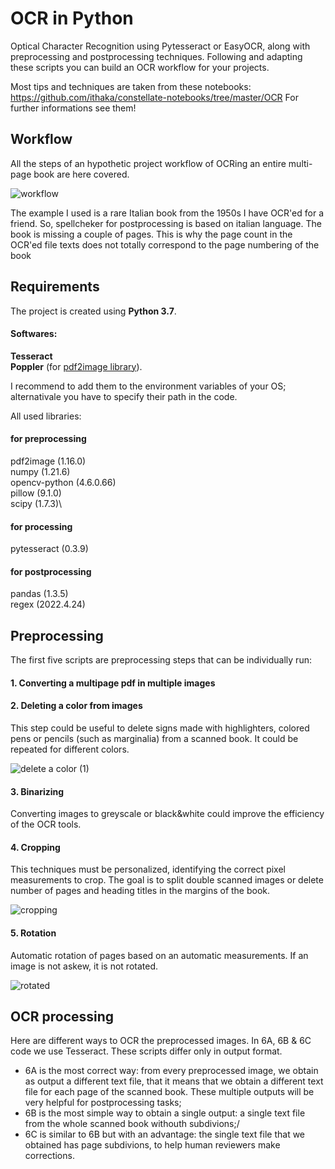 # OCR in Python
Optical Character Recognition using Pytesseract or EasyOCR, along with preprocessing and postprocessing techniques. Following and adapting these scripts you can build an OCR workflow for your projects.

Most tips and techniques are taken from these notebooks: https://github.com/ithaka/constellate-notebooks/tree/master/OCR  For further informations see them!

## Workflow
All the steps of an hypothetic project workflow of OCRing an entire multi-page book are here covered.

![workflow](https://github.com/user-attachments/assets/eefd7b20-6f18-4122-a7e9-a0cb7f5bcba0)

The example I used is a rare Italian book from the 1950s I have OCR'ed for a friend. So, spellcheker for postprocessing is based on italian language. The book is missing a couple of pages. This is why the page count in the OCR'ed file texts does not totally correspond to the page numbering of the book

## Requirements
The project is created using **Python 3.7**.

#### Softwares:
**Tesseract**\
**Poppler** (for [pdf2image library](https://github.com/Belval/pdf2image)).

I recommend to add them to the environment variables of your OS; alternativale you have to specify their path in the code.


All used libraries:

#### for preprocessing
pdf2image (1.16.0)\
numpy (1.21.6)\
opencv-python (4.6.0.66)\
pillow (9.1.0)\
scipy (1.7.3)\

#### for processing
pytesseract (0.3.9)

#### for postprocessing
pandas (1.3.5)\
regex (2022.4.24)

## Preprocessing
The first five scripts are preprocessing steps that can be individually run:

#### 1. Converting a multipage pdf in multiple images

#### 2. Deleting a color from images
This step could be useful to delete signs made with highlighters, colored pens or pencils (such as marginalia) from a scanned book. It could be repeated for different colors.

![delete a color (1)](https://github.com/user-attachments/assets/273ec49d-1f6c-4deb-a63c-9f7562625344)

#### 3. Binarizing
Converting images to greyscale or black&white could improve the efficiency of the OCR tools.

#### 4. Cropping
This techniques must be personalized, identifying the correct pixel measurements to crop. The goal is to split double scanned images or delete number of pages and heading titles in the margins of the book.

![cropping](https://github.com/user-attachments/assets/d083641f-6732-4e6d-bcc2-5c7aafb63e63)

#### 5. Rotation
Automatic rotation of pages based on an automatic measurements. If an image is not askew, it is not rotated.

![rotated](https://github.com/user-attachments/assets/2de8e10a-8054-4bb6-ba13-9f275f150f72)

## OCR processing

Here are different ways to OCR the preprocessed images. In 6A, 6B & 6C code we use Tesseract. These scripts differ only in output format.
- 6A is the most correct way: from every preprocessed image, we obtain as output a different text file, that it means that we obtain a different text file for each page of the scanned book. These multiple outputs will be very helpful for postprocessing tasks;
- 6B is the most simple way to obtain a single output: a single text file from the whole scanned book withouth subdivions;/
- 6C is similar to 6B but with an advantage: the single text file that we obtained has page subdivions, to help human reviewers make corrections.
